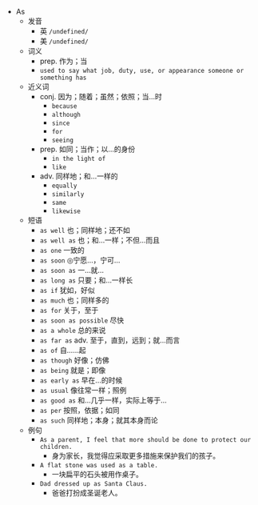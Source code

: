 - As
  - 发音
    - 英 `/undefined/`
    - 美 `/undefined/`
  - 词义
    - prep. 作为；当
    - `used to say what job, duty, use, or appearance someone or something has`
  - 近义词
    - conj. 因为；随着；虽然；依照；当…时
      - `because`
      - `although`
      - `since`
      - `for`
      - `seeing`
    - prep. 如同；当作；以…的身份
      - `in the light of`
      - `like`
    - adv. 同样地；和…一样的
      - `equally`
      - `similarly`
      - `same`
      - `likewise`
  - 短语
    - `as well` 也；同样地；还不如 
    - `as well as` 也；和…一样；不但…而且 
    - `as one` 一致的 
    - `as soon` ◎宁愿…，宁可… 
    - `as soon as` 一…就… 
    - `as long as` 只要；和…一样长 
    - `as if` 犹如，好似 
    - `as much` 也；同样多的 
    - `as for` 关于，至于 
    - `as soon as possible` 尽快 
    - `as a whole` 总的来说 
    - `as far as` adv. 至于，直到，远到；就…而言 
    - `as of` 自……起 
    - `as though` 好像；仿佛 
    - `as being` 就是；即像 
    - `as early as` 早在…的时候 
    - `as usual` 像往常一样；照例 
    - `as good as` 和…几乎一样，实际上等于… 
    - `as per` 按照，依据；如同 
    - `as such` 同样地；本身；就其本身而论 
  - 例句
    - `As a parent, I feel that more should be done to protect our children.`
      - 身为家长，我觉得应采取更多措施来保护我们的孩子。
    - `A flat stone was used as a table.`
      - 一块扁平的石头被用作桌子。
    - `Dad dressed up as Santa Claus.`
      - 爸爸打扮成圣诞老人。


